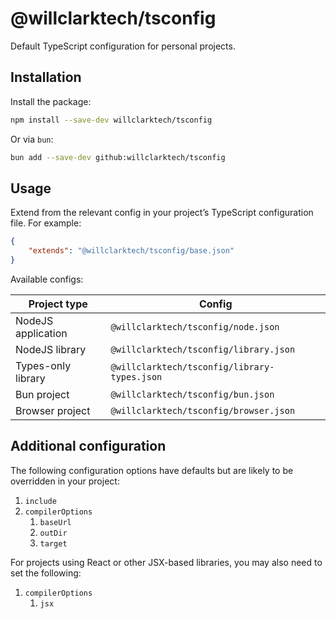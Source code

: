 # @willclarktech/tsconfig

Default TypeScript configuration for personal projects.

## Installation

Install the package:

```sh
npm install --save-dev willclarktech/tsconfig
```

Or via `bun`:

```sh
bun add --save-dev github:willclarktech/tsconfig
```

## Usage

Extend from the relevant config in your project’s TypeScript configuration file. For example:

```json
{
	"extends": "@willclarktech/tsconfig/base.json"
}
```

Available configs:

| Project type       | Config                                       |
| ------------------ | -------------------------------------------- |
| NodeJS application | `@willclarktech/tsconfig/node.json`          |
| NodeJS library     | `@willclarktech/tsconfig/library.json`       |
| Types-only library | `@willclarktech/tsconfig/library-types.json` |
| Bun project        | `@willclarktech/tsconfig/bun.json`           |
| Browser project    | `@willclarktech/tsconfig/browser.json`       |

## Additional configuration

The following configuration options have defaults but are likely to be overridden in your project:

1. `include`
1. `compilerOptions`
   1. `baseUrl`
   1. `outDir`
   1. `target`

For projects using React or other JSX-based libraries, you may also need to set the following:

1. `compilerOptions`
   1. `jsx`
